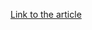 [Link to the article](https://www.hexacorn.com/blog/2024/12/10/promoting-a-windows-2022-server-to-domain-controller-and-dns-server/)
